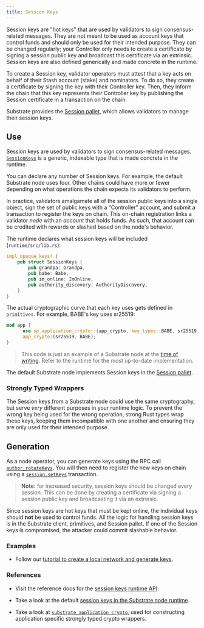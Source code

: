 ```yaml
---
title: Session Keys
---
```


Session keys are "hot keys" that are used by validators to sign consensus-related messages. They are
not meant to be used as account keys that control funds and should only be used for their intended
purpose. They can be changed regularly; your Controller only needs to create a certificate by
signing a session public key and broadcast this certificate via an extrinsic. Session keys are also
defined generically and made concrete in the runtime.

To create a Session key, validator operators must attest that a key acts on behalf of their Stash
account (stake) and nominators. To do so, they create a certificate by signing the key with their
Controller key. Then, they inform the chain that this key represents their Controller key by
publishing the Session certificate in a transaction on the chain.

Substrate provides the
[Session pallet](https://substrate.dev/rustdocs/v3.0.0/pallet_session/index.html), which allows
validators to manage their session keys.

## Use

Session keys are used by validators to sign consensus-related messages. [`SessionKeys`](https://substrate.dev/rustdocs/v3.0.0/sp_session/trait.SessionKeys.html) is a generic,
indexable type that is made concrete in the runtime.

You can declare any number of Session keys. For example, the default Substrate node uses four. Other
chains could have more or fewer depending on what operations the chain expects its validators to
perform.

In practice, validators amalgamate all of the session public keys into a single object, sign the set
of public keys with a "Controller" account, and submit a transaction to register the keys on chain.
This on-chain registration links a validator _node_ with an _account_ that holds funds. As such,
that account can be credited with rewards or slashed based on the node's behavior.

The runtime declares what session keys will be included (`runtime/src/lib.rs`):

```rust
impl_opaque_keys! {
    pub struct SessionKeys {
        pub grandpa: Grandpa,
        pub babe: Babe,
        pub im_online: ImOnline,
        pub authority_discovery: AuthorityDiscovery,
    }
}
```

The actual cryptographic curve that each key uses gets defined in `primitives`. For example, BABE's
key uses sr25519:

```rust
mod app {
	  use sp_application_crypto::{app_crypto, key_types::BABE, sr25519};
	  app_crypto!(sr25519, BABE);
}
```

> This code is just an example of a Substrate node at the
> [time of writing](https://github.com/substrate-developer-hub/substrate-node-template).
> Refer to the runtime for the most up-to-date implementation.

The default Substrate node implements Session keys in the
[Session pallet](https://substrate.dev/rustdocs/v3.0.0/pallet_session/).

### Strongly Typed Wrappers

The Session keys from a Substrate node could use the same cryptography, but serve *very* different purposes
in your runtime logic. To prevent the wrong key being used for the wrong operation, strong
Rust types wrap these keys, keeping them incompatible with one another and ensuring they are only
used for their intended purpose.

## Generation

As a node operator, you can generate keys using the RPC call
[`author_rotateKeys`](https://substrate.dev/rustdocs/v3.0.0/sc_rpc/author/trait.AuthorApi.html#tymethod.rotate_keys).
You will then need to register the new keys on chain using a [`session.setKeys`](https://substrate.dev/rustdocs/v3.0.0/pallet_session/struct.Module.html#method.set_keys) transaction.

> **Note:** for increased security, session keys should be changed every session. This can be done by creating a certificate via signing a session public key
> and broadcasting it via an extrinsic.

Since session keys are hot keys that must be kept online, the individual keys should **not** be used to
control funds. All the logic for handling session keys is in the Substrate client, primitives, and
Session pallet. If one of the Session keys is compromised, the attacker could commit slashable
behavior.

### Examples

- Follow our
  [tutorial to create a local network and generate keys](../../tutorials/start-a-private-network/).

### References

- Visit the reference docs for the
  [session keys runtime API](https://substrate.dev/rustdocs/v3.0.0/sp_session/trait.SessionKeys.html).

- Take a look at the default
  [session keys in the Substrate node runtime](https://substrate.dev/rustdocs/v3.0.0/node_runtime/struct.SessionKeys.html).

- Take a look at
  [`substrate_application_crypto`](https://substrate.dev/rustdocs/v3.0.0/sp_application_crypto/index.html),
  used for constructing application specific strongly typed crypto wrappers.
